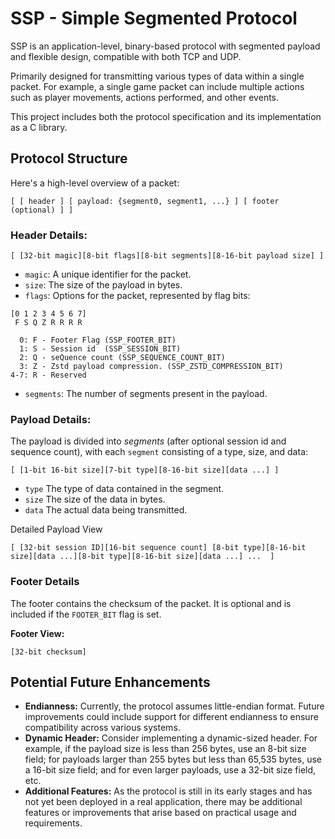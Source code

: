 # SSP - Simple Segmented Protocol

SSP is an application-level, binary-based protocol with segmented payload and flexible design, compatible with both TCP and UDP.

Primarily designed for transmitting various types of data within a single packet. For example, a single game packet can include multiple actions such as player movements, actions performed, and other events.

This project includes both the protocol specification and its implementation as a C library.

## Protocol Structure
Here's a high-level overview of a packet:
```
[ [ header ] [ payload: {segment0, segment1, ...} ] [ footer (optional) ] ]
```
### Header Details:
```
[ [32-bit magic][8-bit flags][8-bit segments][8-16-bit payload size] ]
```
- `magic`: A unique identifier for the packet.
- `size`: The size of the payload in bytes.
- `flags`: Options for the packet, represented by flag bits:
```
[0 1 2 3 4 5 6 7]
 F S Q Z R R R R

  0: F - Footer Flag (SSP_FOOTER_BIT)
  1: S - Session id  (SSP_SESSION_BIT)
  2: Q - seQuence count (SSP_SEQUENCE_COUNT_BIT)
  3: Z - Zstd payload compression. (SSP_ZSTD_COMPRESSION_BIT)
4-7: R - Reserved

```
- `segments`: The number of segments present in the payload.
### Payload Details:

The payload is divided into _segments_ (after optional session id and sequence count), with each `segment` consisting of a type, size, and data:
```
[ [1-bit 16-bit size][7-bit type][8-16-bit size][data ...] ]
```
- `type` The type of data contained in the segment.
- `size` The size of the data in bytes.
- `data` The actual data being transmitted.

Detailed Payload View
```
[ [32-bit session ID][16-bit sequence count] [8-bit type][8-16-bit size][data ...][8-bit type][8-16-bit size][data ...] ...  ]
```

### Footer Details

The footer contains the checksum of the packet. It is optional and is included if the `FOOTER_BIT` flag is set.

**Footer View:**
```
[32-bit checksum]
```
## Potential Future Enhancements
- **Endianness:** Currently, the protocol assumes little-endian format. Future improvements could include support for different endianness to ensure compatibility across various systems.
- **Dynamic Header:** Consider implementing a dynamic-sized header. For example, if the payload size is less than 256 bytes, use an 8-bit size field; for payloads larger than 255 bytes but less than 65,535 bytes, use a 16-bit size field; and for even larger payloads, use a 32-bit size field, etc.
- **Additional Features:** As the protocol is still in its early stages and has not yet been deployed in a real application, there may be additional features or improvements that arise based on practical usage and requirements.
